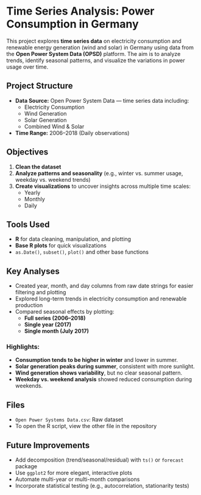 # Time Series Analysis: Power Consumption in Germany

This project explores **time series data** on electricity consumption and renewable energy generation (wind and solar) in Germany using data from the **Open Power System Data (OPSD)** platform. The aim is to analyze trends, identify seasonal patterns, and visualize the variations in power usage over time.

## Project Structure

- **Data Source:** Open Power System Data — time series data including:
  - Electricity Consumption
  - Wind Generation
  - Solar Generation
  - Combined Wind & Solar
- **Time Range:** 2006–2018 (Daily observations)

## Objectives

1. **Clean the dataset**
2. **Analyze patterns and seasonality** (e.g., winter vs. summer usage, weekday vs. weekend trends)
3. **Create visualizations** to uncover insights across multiple time scales:
   - Yearly
   - Monthly
   - Daily

## Tools Used

- **R** for data cleaning, manipulation, and plotting
- **Base R plots** for quick visualizations
- `as.Date()`, `subset()`, `plot()` and other base functions

## Key Analyses

- Created year, month, and day columns from raw date strings for easier filtering and plotting
- Explored long-term trends in electricity consumption and renewable production
- Compared seasonal effects by plotting:
  - **Full series (2006–2018)**
  - **Single year (2017)**
  - **Single month (July 2017)**

### Highlights:

- **Consumption tends to be higher in winter** and lower in summer.
- **Solar generation peaks during summer**, consistent with more sunlight.
- **Wind generation shows variability**, but no clear seasonal pattern.
- **Weekday vs. weekend analysis** showed reduced consumption during weekends.

## Files

- `Open Power Systems Data.csv`: Raw dataset
- To open the R script, view the other file in the repository

## Future Improvements

- Add decomposition (trend/seasonal/residual) with `ts()` or `forecast` package
- Use `ggplot2` for more elegant, interactive plots
- Automate multi-year or multi-month comparisons
- Incorporate statistical testing (e.g., autocorrelation, stationarity tests)

